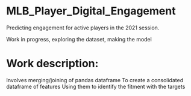 # MLB_Player_Digital_Engagement
Predicting engagement for active players in the 2021 session.

Work in progress, exploring the dataset, making the model

# Work description:

Involves merging/joining of pandas dataframe
To create a consolidated dataframe of features
Using them to identify the fitment with the targets

